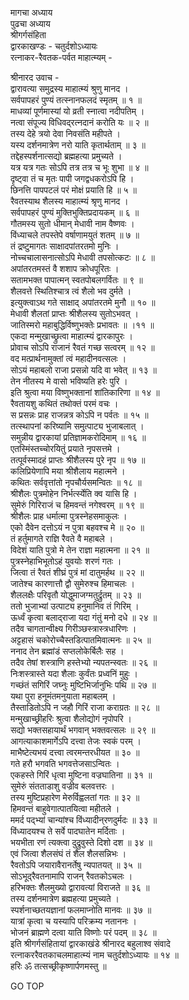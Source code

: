 मागचा अध्याय  
पुढचा अध्याय  
श्रीगर्गसंहिता  
द्वारकाखण्डः - चतुर्दशोऽध्यायः  
रत्नाकर-रैवतक-पर्वत माहात्म्यम् -  
  
श्रीनारद उवाच -  
द्वारावत्या समुद्रस्य माहात्म्यं श्रुणु मानद ।  
सर्वपापहरं पुण्यं तत्स्नानफलदं स्मृतम् ॥ १ ॥  
माधव्यां पूर्णमास्यां यो व्रती स्नात्वा नदीपतिम् ।  
नत्वा संपूज्य विधिवद्‌रत्नदानं करोति यः ॥ २ ॥  
तस्य देहे त्रयो देवा निवसंति महीपते ।  
यस्य दर्शनमात्रेण नरो याति कृतार्थताम् ॥ ३ ॥  
तद्देहस्पर्शनात्सद्यो ब्रह्महत्या प्रमुच्यते ।  
यत्र यत्र गतः सोऽपि तत्र तत्र च भूः शुभा ॥ ४ ॥  
दृष्ट्वा तं च मृतः पापी जगद्वधकरोऽपि हि ।  
छिनत्ति पापपटलं परं मोक्षं प्रयाति हि ॥ ५ ॥  
रैवतस्याथ शैलस्य माहात्म्यं श्रृणु मानद ।  
सर्वपापहरं पुण्यं मुक्तिभुक्तिप्रदायकम् ॥ ६ ॥  
गौतमस्य सुतो धीमान् मेधावी नाम वैष्णवः ।  
विंध्याचले तपस्तेपे वर्षाणामयुतं शतम् ॥ ७ ॥  
तं द्रष्टुमागतः साक्षादपांतरतमो मुनिः ।  
नोच्चचालासनात्सोऽपि मेधावी तपसोत्कटः ॥ ८ ॥  
अपांतरतमस्तं वै शशाप क्रोधपूरितः ।  
सतामभक्त पापात्मन् स्वतपोबलगर्वितः ॥ ९ ॥  
शैलवत्ते स्थितिश्चात्र त्वं शैलो भव दुर्मते ।  
इत्युक्त्वाऽथ गते साक्षाद् अपांतरतमे मुनौ ॥ १० ॥  
मेधावी शैलतां प्राप्तः श्रीशैलस्य सुतोऽभवत् ।  
जातिस्मरो महाबुद्धिर्विष्णुभक्तेः प्रभावतः ॥ ।११ ॥  
एकदा मन्मुखाच्छ्रुत्वा माहात्म्यं द्वारकापुरः ।  
प्रोवाच सोऽपि राजानं रैवतं गच्छ सत्वरम् ॥ १२ ॥  
वद मत्प्रार्थनामुक्तां त्वं महादीनवत्सलः ।  
सोऽयं महाबलो राजा प्रसन्नो यदि वा भवेत् ॥ १३ ॥  
तेन नीतस्य मे वासो भविष्यति हरेः पुरि ।  
इति श्रुत्वा मया विष्णुभक्तानां शांतिकारिणा ॥ १४ ॥  
रैवतायशु कथितं तथोक्तं परमं वचः ।  
स प्रसन्नः प्राह राजन्नत्र कोऽपि न पर्वतः ॥ १५ ॥  
तत्स्थापनां करिष्यामि समुत्पाट्य भुजाबलात् ।  
समुन्नीय द्वारकायां प्रतिज्ञामकरोदिमाम् ॥ १६ ॥  
एतस्मिंस्तच्चोरयितुं प्रयाते नृपसत्तमे ।  
तत्पूर्वस्मादहं प्राप्तः श्रीशैलस्य पुरे नृप ॥ १७ ॥  
कलिप्रियेणापि मया श्रीशैलाय महात्मने ।  
कथितः सर्ववृत्तांतो नृपचौर्यसमन्वितः ॥ १८ ॥  
श्रीशैलः पुत्रमोहेन निर्भर्त्स्येति क्व यासि हि ।  
सुमेरुं गिरिराजं च हिमवन्तं नगेश्वरम् ॥ १९ ॥  
श्रीशैलः प्राह धर्मात्मा पुत्रस्नेहसमाकुलः ।  
एको दैवेन दत्तोऽयं न पुत्रा बहवश्च मे ॥ २० ॥  
तं हर्तुमागते राज्ञि रैवते वै महाबले ।  
विदेशं याति पुत्रो मे तेन राज्ञा महात्मना ॥ २१ ॥  
पुत्रस्नेहाभिभूतोऽहं युवयोः शरणं गतः ।  
जित्वा तं रैवतं शीघ्रं पुत्रं मां दातुमर्हथ ॥ २२ ॥  
जातेश्च कारणात्तौ द्वौ सुमेरुश्च हिमाचलः ।  
शैललक्षैः परिवृतौ योद्धुमाजग्मतुर्द्रुतम् ॥ २३ ॥  
ततो भुजाभ्यां उत्पाट्य हनुमानिव तं गिरिम् ।  
ऊर्ध्वं कृत्वा बलाद्‌राजा यदा गंतुं मनो दधे ॥ २४ ॥  
तदैव चागतान्वीक्ष्य गिरीञ्छस्त्रास्त्रधारिणः ।  
अट्टहासं चकोरोच्चैस्तडित्पातमिवात्मनः ॥ २५ ॥  
ननाद तेन ब्रह्मांडं सप्तलोकेर्बिलैः सह ।  
तदैव तेषां शस्त्राणि हस्तेभ्यो न्यपतन्स्वतः ॥ २६ ॥  
निःशस्त्रास्ते यदा शैलाः कुर्वंतः प्रध्वनिं मुहुः ।  
गच्छंतं सगिरिं जघ्नुः मुष्टिभिर्जानुभिः पथि ॥ २७ ॥  
यथा पुरा हनूमंतमनुयाता महाबलम् ।  
तैस्ताडितोऽपि न जहौ गिरिं राजा कराग्रतः ॥ २८ ॥  
मन्मुखाच्छ्रीहरिः श्रुत्वा शैलोद्योगं नृपोपरि ।  
सद्यो भक्तसहायार्थं भगवान् भक्तवत्सलः ॥ २९ ॥  
आगत्याकाशमार्गेऽपि दत्त्वा तेजः स्वकं परम् ।  
माभैष्टेत्यभयं दत्त्वा त्वरमन्तरधीयत ॥ ३० ॥  
गते हरौ भगवति भगवत्तेजसाऽन्वितः ।  
एकहस्ते गिरिं धृत्वा मुष्टिना वज्रघातिना ॥ ३१ ॥  
सुमेरुं संतताडाशु वज्रीव बलवत्तरः ।  
तस्य मुष्टिप्रहारेण मेरुर्विह्वलतां गतः ॥ ३२ ॥  
हिमवन्तं बाहुवेगात्पातयित्वा महीतले ।  
ममर्द पद्‌भ्यां चान्यांश्च विंध्यादीन्‌रणदुर्मदः ॥ ३३ ॥  
विंध्यादयश्च ते सर्वे पादघातेन मर्दिताः ।  
भयभीता रणं त्यक्त्वा दुद्रुवुस्ते दिशो दश ॥ ३४ ॥  
एवं जित्वा शैलसंघं तं शैल शैलसन्निभः ।  
रैवतोऽपि जयारावैरानर्तेषु न्यपातयत् ॥ ३५ ॥  
सोऽभूद्‌रैवतनामापि राजन् रैवतकोऽचलः ।  
हरिभक्तः शैलमुख्यो द्वारावत्यां विराजते ॥ ३६ ॥  
तस्य दर्शनमात्रेण ब्रह्महत्या प्रमुच्यते ।  
स्पर्शनाच्छतयज्ञानां फलमाप्नोति मानवः ॥ ३७ ॥  
यात्रां कृत्वा च यस्यापि परिक्रम्य नताननः ।  
भोजनं ब्राह्मणे दत्वा याति विष्णोः परं पदम् ॥ ३८ ॥  
इति श्रीगर्गसंहितायां द्वारकाखंडे श्रीनारद बहुलाश्व संवादे  
रत्नाकररैवतकाचलमाहात्म्यं नाम चतुर्दशोऽध्यायः ॥ १४ ॥  
हरिः ॐ तत्सच्छ्रीकृष्णार्पणमस्तु ॥  
  
GO TOP
